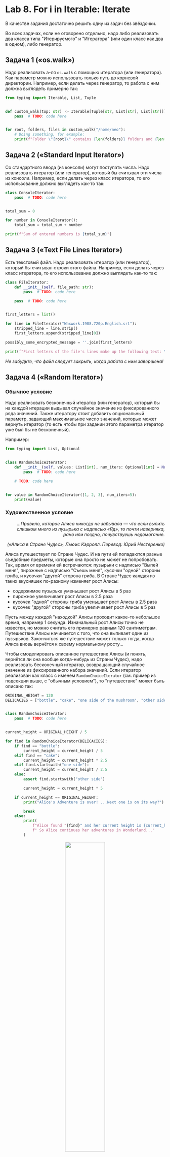 # Lab 8. For i in Iterable: Iterate

В качестве задания достаточно решить одну из задач без звёздочки.

Во всех задачах, если не оговорено отдельно,
надо либо реализовать два класса типа "Итерируемого" и "Итератора" (или один класс как два в одном), либо генератор.


## Задача 1 («‎os.walk»‎)

Надо реализовать а-ля `os.walk` с помощью итератора (или генератора).
Как параметр можно использовать только путь до корневой директории.
Например, если делать через генератор, то работа с ним должна выглядеть примерно так:
```python
from typing import Iterable, List, Tuple


def custom_walk(top: str) -> Iterable[Tuple[str, List[str], List[str]]]:
    pass  # TODO: code here


for root, folders, files in custom_walk("/home/neo"):
    # Doing something, for example:
    print(f"Folder \"{root}\" contains {len(folders)} folders and {len(files)} files.")
```



## Задача 2 («‎Standard Input Iterator»‎)

Со стандартного ввода (из консоли) могут поступать числа.
Надо реализовать итератор (или генератор), который бы считывал эти числа из консоли.
Например, если делать через класс итератора, то его использование должно выглядеть как-то так:
```python
class ConsoleIterator:
    pass  # TODO: code here


total_sum = 0

for number in ConsoleIterator():
    total_sum = total_sum + number

print(f"Sum of entered numbers is {total_sum}")
```


## Задача 3 («‎Text File Lines Iterator»‎)

Есть текстовый файл.
Надо реализовать итератор (или генератор), который бы считывал строки этого файла.
Например, если делать через класс итератора, то его использование должно выглядеть как-то так:
```python
class FileIterator:
    def __init__(self, file_path: str):
        pass  # TODO: code here

    pass  # TODO: code here


first_letters = list()

for line in FileIterator("Waxwork.1988.720p.English.srt"):
    stripped_line = line.strip()
    first_letters.append(stripped_line[0])

possibly_some_encrypted_message = ''.join(first_letters)

print(f"First letters of the file's lines make up the following text: \"{possibly_some_encrypted_message}\".")
```

*Не забудьте, что файл следует закрыть, когда работа с ним завершена!*


## Задача 4 («‎Random Iterator»)

### Обычное условие

Надо реализовать бесконечный итератор (или генератор), который бы на каждой итерации выдывал случайное значение из фиксированного ряда значений.
Также итератору стоит добавить опциональный параметр, задающий максимальное число значений, которые может вернуть итератор
(то есть чтобы при задании этого параметра итератор уже был бы не бесконечный).

Например:
```python
from typing import List, Optional


class RandomChoiceIterator:
    def __init__(self, values: List[int], num_iters: Optional[int] = None):
        pass  # TODO: code here

    # TODO: code here


for value in RandomChoiceIterator([1, 2, 3], num_iters=5):
    print(value)
``` 

### Художественное условие

<div>
<em>
  <p align="right">
    ...Правило, которое Алиса никогда не забывала — что если выпить слишком много из пузырька с надписью «Яд», то почти наверняка, рано или поздно, почувствуешь недомогание.
  </p>
  <p align="right">
    («Алиса в Стране Чудес», Льюис Кэрролл. Перевод: Юрий Нестеренко)
  </p>
</em>
</div>

Алиса путешествует по Стране Чудес.
И на пути ей попадаются разные съедобные предметы, которые она просто не может не попробовать.
Так, время от времени ей встречаются:
пузырьки с надписью "Выпей меня", пирожные с надписью "Съешь меня", кусочки "одной" стороны гриба, и кусочки "другой" сторона гриба.
В Стране Чудес каждая из таких вкусняшек по-разному изменяет рост Алисы:
* содержимое пузырька уменьшает рост Алисы в 5 раз
* пирожное увеличивает рост Алисы в 2.5 раза
* кусочек "одной" стороны гриба уменьшает рост Алисы в 2.5 раза
* кусочек "другой" стороны гриба увеличивает рост Алисы в 5 раз

Пусть между каждой "находкой" Алисы проходит какое-то небольшое время, например 1 секунда.
Изначальный рост Алисы точно не известен, но можно считать его примерно равным 120 сантиметрам.
Путешествие Алисы начинается с того, что она выпивает один из пузырьков.
Закончиться же путешествие может только тогда, когда Алиса вновь вернётся к своему нормальному росту...

Чтобы смоделировать описанное путешествие Алисы (и понять, вернётся ли она вообще когда-нибудь из Страны Чудес),
надо реализовать бесконечный итератор, возвращающий случайное значение из фиксированного набора значений.
Если итератор реализован как класс с именем `RandomChoiceIterator` (см. пример из подсекции выше, с "обычным условием"),
то "путешествие" может быть описано так:
```python
ORIGINAL_HEIGHT = 120
DELICACIES = ["bottle", "cake", "one side of the mushroom", "other side of the mushroom"]


class RandomChoiceIterator:
    pass  # TODO: code here


current_height = ORIGINAL_HEIGHT / 5

for find in RandomChoiceIterator(DELICACIES):
    if find == "bottle":
        current_height = current_height / 5
    elif find == "cake":
        current_height = current_height * 2.5
    elif find.startswith("one side"):
        current_height = current_height / 2.5
    else:
        assert find.startswith("other side")

        current_height = current_height * 5

    if current_height == ORIGINAL_HEIGHT:
        print("Alice's Adventure is over! ...Next one is on its way?")

        break
    else:
        print(
            f"Alice found "{find}" and her current height is {current_height} != {ORIGINAL_HEIGHT}."
            f" So Alice continues her adventures in Wonderland..."
        )
```

<p align="center">
  <a href="https://en.wikipedia.org/wiki/Alice_(Alice%27s_Adventures_in_Wonderland)"><img src="./docs/images/Alice.png" width="50%" /></a>
</p>
<p align="center">
  <em>Алиса собирается выпить "пузырёк" на одной из иллюстраций Джона&nbsp;Тенниела для&nbsp;«‎Приключений&nbsp;Алисы&nbsp;в&nbsp;Стране&nbsp;чудес».</em>
</p>


## Задача 5 («‎Shuffle Me a Million Times, Million Times»‎)

Надо реализовать бесконечный итератор (или генератор), который бы на каждой итерации выдывал случайную перестановку фиксированного ряда значений.
Также итератору стоит добавить опциональный параметр, задающий максимальное число перестановок, которые может вернуть итератор
(то есть чтобы при задании этого параметра итератор уже был бы не бесконечный).

Например:
```python
from typing import List, Optional


class ShuffleIterator:
    def __init__(self, values: List[int], num_shuffles: Optional[int] = None):
        pass  # TODO: code here

    # TODO: code here


for permutation in ShuffleIterator([1, 2, 3], num_shuffles=5):
    print(permutation)
``` 



## Задача 6 («‎Cyclic Iterator»‎)

Надо реализовать бесконечный итератор (или генератор), который бы на каждой итерации выдывал следующее значение из фиксированного ряда значений.
При этом когда итератор доходит до конца ряда, он вновь возвращается в начало.
Таким образом, итератор как бы перебирает значения "по кругу".

Также итератору стоит добавить опциональный параметр, задающий максимальное число просмотра ряда значений итератором от начала до конца
(то есть чтобы при задании этого параметра итератор проходил бы конечное число "кругов").

Например:
```python
from typing import List, Optional


class CyclicIterator:
    def __init__(self, values: List[int], num_cycles: Optional[int] = None):
        pass  # TODO: code here

    # TODO: code here


for value in CyclicIterator([1, 2, 3], num_cycles=5):
    print(value)
``` 


## Задача 7* («‎Generator Pipeline»‎)

Есть массив чисел (возможно, очень большой массив).
Надо сделать с числами ряд преобразований.
А именно:

* убрать отрицательные числа
* возвести в квадрат оставшиеся числа
* и посчитать остатки от деления на 3 у получившихся значений

Надо реализовать эту цепочку преобразований с помощью выражений-генераторов.
Например
```python
numbers = [1, -2, 4, 3]

# TODO: code here
# result_numbers = ...
# result_numbers = ...

print(result_numbers)  # 1 1 0
```


## Задача 8* (My Weather Forecaster)

Надо реализовать *генератор*, который бы раз в полчаса выводил на экран прогноз погоды в Долгопрудном на ближайший час.
Если нет доспута к интернету, чтоб узнать прогноз, то генератор должен выводить `"Forecast Unavailable"`.
И до тех пор, пока не получится вывести нормальный прогноз, каждая следующая попытка "предсказания" должна происходить не через полчаса, а через минуту после предыдущей.



# Ссылки

* [Презентация](http://www.dabeaz.com/generators-uk/GeneratorsUK.pdf) про пайплайны из геренаторов.
